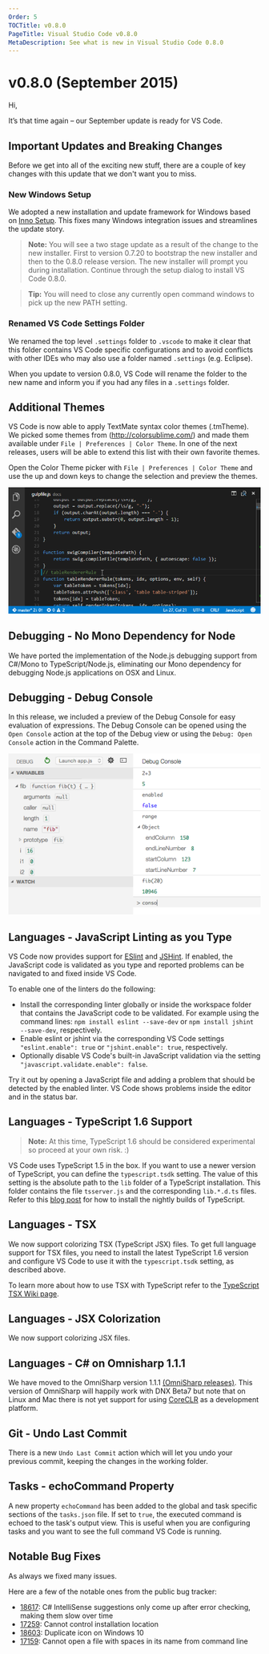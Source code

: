 ```yaml
---
Order: 5
TOCTitle: v0.8.0
PageTitle: Visual Studio Code v0.8.0
MetaDescription: See what is new in Visual Studio Code 0.8.0
---
```


# v0.8.0 (September 2015)

Hi,

It’s that time again – our September update is ready for VS Code.

## Important Updates and Breaking Changes
Before we get into all of the exciting new stuff, there are a couple of key changes with this update that we don't want you to miss.


### New Windows Setup
We adopted a new installation and update framework for Windows based on [Inno Setup](http://www.jrsoftware.org/isinfo.php).
This fixes many Windows integration issues and streamlines the update story.

>**Note:** You will see a two stage update as a result of the change to the new installer.  First to version 0.7.20 to bootstrap the new installer and then to the 0.8.0 release version.  The new installer will prompt you during installation.  Continue through the setup dialog to install VS Code 0.8.0.

>**Tip:** You will need to close any currently open command windows to pick up the new PATH setting.

### Renamed VS Code Settings Folder
We renamed the top level `.settings` folder to `.vscode` to make it clear that this folder contains VS Code specific configurations and to avoid conflicts with other IDEs who may also use a folder named `.settings` (e.g. Eclipse).

When you update to version 0.8.0, VS Code will rename the folder to the new name and inform you if you had any files in a `.settings` folder.


## Additional Themes
VS Code is now able to apply TextMate syntax color themes (.tmTheme). We picked some themes from (http://colorsublime.com/) and made them available under `File | Preferences | Color Theme`. In one of the next releases, users will be able to extend this list with their own favorite themes.

Open the Color Theme picker with `File | Preferences | Color Theme` and use the up and down keys to change the selection and preview the themes.

![Color Themes](images/0_8_0/colorthemes.gif)


## Debugging - No Mono Dependency for Node
We have ported the implementation of the Node.js debugging support from C#/Mono to TypeScript/Node.js, eliminating our Mono dependency for debugging Node.js applications on OSX and Linux.


## Debugging - Debug Console
In this release, we included a preview of the Debug Console for easy evaluation of expressions. The Debug Console can be opened using the `Open Console` action at the top of the Debug view or using the `Debug: Open Console` action in the Command Palette.

![Debug Console](images/0_8_0/debugconsole.png)


## Languages - JavaScript Linting as you Type
VS Code now provides support for [ESlint](http://eslint.org/) and [JSHint](http://jshint.com/). If enabled, the JavaScript code is validated as you type and reported problems can be navigated to and fixed inside VS Code.

To enable one of the linters do the following:

* Install the corresponding linter globally or inside the workspace folder that contains the JavaScript code to be validated. For example using the command lines: `npm install eslint --save-dev` or `npm install jshint --save-dev`, respectively.
* Enable eslint or jshint via the corresponding VS Code settings `"eslint.enable": true` or `"jshint.enable": true`, respectively.
* Optionally disable VS Code's built-in JavaScript validation via the setting `"javascript.validate.enable": false`.

Try it out by opening a JavaScript file and adding a problem that should be detected by the enabled linter. VS Code shows problems inside the editor and in the status bar.


## Languages - TypeScript 1.6 Support
>**Note:** At this time, TypeScript 1.6 should be considered experimental so proceed at your own risk. :)

VS Code uses TypeScript 1.5 in the box. If you want to use a newer version of TypeScript, you can define the `typescript.tsdk` setting. The value of this setting is the absolute path to the `lib` folder of a TypeScript installation. This folder contains the file `tsserver.js` and the corresponding `lib.*.d.ts` files. Refer to this [blog post](https://blogs.msdn.com/b/typescript/archive/2015/07/27/introducing-typescript-nightlies.aspx) for how to install the nightly builds of TypeScript.



## Languages - TSX
We now support colorizing TSX (TypeScript JSX) files. To get full language support for TSX files, you need to install the latest TypeScript 1.6 version and configure VS Code to use it with the `typescript.tsdk` setting, as described above.

To learn more about how to use TSX with TypeScript refer to the [TypeScript TSX Wiki page](https://github.com/Microsoft/TypeScript/wiki/JSX).


## Languages - JSX Colorization
We now support colorizing JSX files.


## Languages - C&#35; on Omnisharp 1.1.1
We have moved to the OmniSharp version 1.1.1 [(OmniSharp releases)](https://github.com/OmniSharp/omnisharp-roslyn/releases). This version of OmniSharp will happily work with DNX Beta7 but note that on Linux and Mac there is not yet support for using [CoreCLR](https://github.com/OmniSharp/omnisharp-roslyn/issues/294) as a development platform.



## Git - Undo Last Commit
There is a new `Undo Last Commit` action which will let you undo your previous commit, keeping the changes in the working folder.



## Tasks - echoCommand Property
A new property `echoCommand` has been added to the global and task specific sections of the `tasks.json` file. If set to `true`, the executed command is echoed to the task's output view. This is useful when you are configuring tasks and you want to see the full command VS Code is running.



## Notable Bug Fixes

As always we fixed many issues.

Here are a few of the notable ones from the public bug tracker:

* [18617](/Issues/Detail/18617): C# IntelliSense suggestions only come up after error checking, making them slow over time
* [17259](/Issues/Detail/17259): Cannot control installation location
* [18603](/Issues/Detail/18603): Duplicate icon on Windows 10
* [17159](/Issues/Detail/17159): Cannot open a file with spaces in its name from command line

